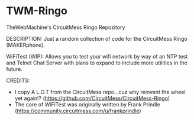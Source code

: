 # TWM-Ringo
TheWebMachine's CircuitMess Ringo Repository

DESCRIPTION: Just a random collection of code for the CircuitMess Ringo (MAKERphone).

WiFiTest (WIP): Allows you to test your wifi network by way of an NTP test and Telnet Chat Server with plans to expand to include more utilities in the future.

CREDITS: 
 * I copy A L.O.T from the CircuitMess repo...cuz why reinvent the wheel yet again!? (https://github.com/CircuitMess/CircuitMess-Ringo)
 * The core of WiFiTest was originally written by Frank Prindle (https://community.circuitmess.com/u/frankprindle)
  
  
